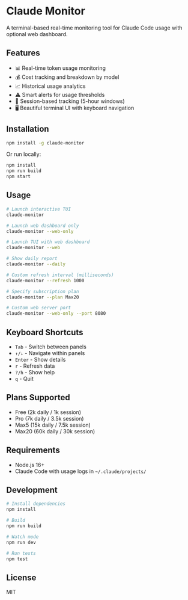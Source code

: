 # Claude Monitor

A terminal-based real-time monitoring tool for Claude Code usage with optional web dashboard.

## Features

- 📊 Real-time token usage monitoring
- 💰 Cost tracking and breakdown by model
- 📈 Historical usage analytics
- ⚠️ Smart alerts for usage thresholds
- 🎯 Session-based tracking (5-hour windows)
- 🖥️ Beautiful terminal UI with keyboard navigation

## Installation

```bash
npm install -g claude-monitor
```

Or run locally:

```bash
npm install
npm run build
npm start
```

## Usage

```bash
# Launch interactive TUI
claude-monitor

# Launch web dashboard only
claude-monitor --web-only

# Launch TUI with web dashboard
claude-monitor --web

# Show daily report
claude-monitor --daily

# Custom refresh interval (milliseconds)
claude-monitor --refresh 1000

# Specify subscription plan
claude-monitor --plan Max20

# Custom web server port
claude-monitor --web-only --port 8080
```

## Keyboard Shortcuts

- `Tab` - Switch between panels
- `↑/↓` - Navigate within panels
- `Enter` - Show details
- `r` - Refresh data
- `?/h` - Show help
- `q` - Quit

## Plans Supported

- Free (2k daily / 1k session)
- Pro (7k daily / 3.5k session)
- Max5 (15k daily / 7.5k session)
- Max20 (60k daily / 30k session)

## Requirements

- Node.js 16+
- Claude Code with usage logs in `~/.claude/projects/`

## Development

```bash
# Install dependencies
npm install

# Build
npm run build

# Watch mode
npm run dev

# Run tests
npm test
```

## License

MIT